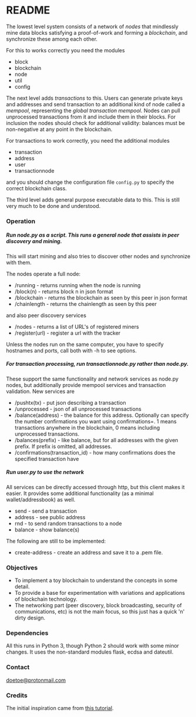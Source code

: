 # README #

The lowest level system consists of a network of *nodes* that mindlessly mine data blocks satisfying a proof-of-work and forming a *blockchain*, and synchronize these among each other.

For this to works correctly you need the modules

* block
* blockchain
* node
* util
* config

The next level adds *transactions* to this. Users can generate private keys and addresses and send transaction to an additional kind of node called a *mempool*, representing the *global transaction mempool*. Nodes can pull unprocessed transactions from it and include them in their blocks. For inclusion the nodes should check for additional validity: balances must be non-negative at any point in the blockchain.

For transactions to work correctly, you need the additional modules

* transaction
* address
* user
* transactionnode

and you should change the configuration file `config.py` to specify the correct blockchain class.

The third level adds general purpose executable data to this. This is still very much to be done and understood.

### Operation ###

##### Run node.py as a script. This runs a general node that assists in peer discovery and mining.

This will start mining and also tries to discover other nodes and synchronize with them.

The nodes operate a full node:
  
  * /running      - returns running when the node is running
  * /block(n)     - returns block n in json format
  * /blockchain   - returns the blockchain as seen by this peer in json format
  * /chainlength  - returns the chainlength as seen by this peer

and also peer discovery services

  * /nodes           - returns a list of URL's of registered miners
  * /register(url)   - register a url with the tracker

Unless the nodes run on the same computer, you have to specify hostnames and ports, call both with -h to see options.

##### For transaction processing, run transactionnode.py rather than node.py.

These support the same functionality and network services as node.py nodes, but additionally provide mempool services and transaction validation. New services are

* /pushtx(tx)       - put json describing a transaction
* /unprocessed      - json of all unprocessed transactions
* /balance(address) - the balance for this address. Optionally can specify the number confirmations you want using confirmations=<n>. 
		      1 means transactions anywhere in the blockchain, 0 means including unprocessed transactions.
* /balances(prefix) - like balance, but for all addresses with the given prefix. If prefix is omitted, all addresses.
* /confirmations(transaction_id)  - how many confirmations does the specified transaction have

##### Run user.py to use the network

All services can be directly accessed through http, but this client makes it easier. It provides some additional functionality (as a minimal wallet/addressbook) as well.

* send              - send a transaction
* address           - see public address
* rnd               - to send random transactions to a node
* balance           - show balance(s)

The following are still to be implemented:

* create-address    - create an address and save it to a .pem file.

### Objectives ###

* To implement a toy blockchain to understand the concepts in some detail.
* To provide a base for experimentation with variations and applications of blockchain technology.
* The networking part (peer discovery, block broadcasting, security of communications, etc) is not the main focus, so this just has a quick 'n' dirty design. 

### Dependencies ###

All this runs in Python 3, though Python 2 should work with some minor changes. It uses the non-standard modules flask, ecdsa and dateutil.

### Contact ###

doetoe@protonmail.com

### Credits ###

The initial inspiration came from [this tutorial](https://bigishdata.com/2017/10/17/write-your-own-blockchain-part-1-creating-storing-syncing-displaying-mining-and-proving-work/).
